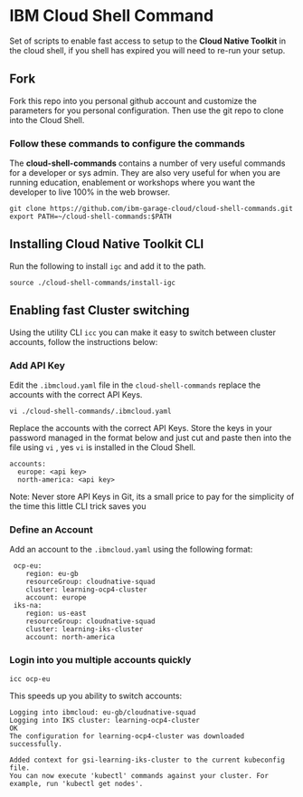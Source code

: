 # IBM Cloud Shell Command

Set of scripts to enable fast access to setup to the **Cloud Native Toolkit** in the cloud shell, if you shell has expired you will need to re-run your setup.

## Fork

Fork this repo into you personal github account and customize the parameters for you personal configuration. Then use the git repo to clone into the Cloud Shell.

### Follow these commands to configure the commands

The **cloud-shell-commands** contains a number of very useful commands for a developer or sys admin. They are also very useful for when you are running education, enablement or workshops where you want the developer to live 100% in the web browser.

```
git clone https://github.com/ibm-garage-cloud/cloud-shell-commands.git
export PATH=~/cloud-shell-commands:$PATH
```

## Installing Cloud Native Toolkit CLI

Run the following to install `igc` and add it to the path.

```
source ./cloud-shell-commands/install-igc
```

## Enabling fast Cluster switching 

Using the utility CLI `icc` you can make it easy to switch between cluster accounts, follow the instructions below:

### Add API Key

Edit the `.ibmcloud.yaml` file in the `cloud-shell-commands` replace the accounts with the correct API Keys.

```
vi ./cloud-shell-commands/.ibmcloud.yaml
```

Replace the accounts with the correct API Keys. Store the keys in your password managed in the format below and just cut and paste then into the file using `vi` , yes `vi` is installed in the Cloud Shell.

```
accounts:
  europe: <api key>
  north-america: <api key>
```

Note: Never store API Keys in Git, its a small price to pay for the simplicity of the time this little CLI trick saves you 

### Define an Account

Add an account to the `.ibmcloud.yaml` using the following format:

```
 ocp-eu:
    region: eu-gb
    resourceGroup: cloudnative-squad
    cluster: learning-ocp4-cluster
    account: europe
 iks-na:
    region: us-east
    resourceGroup: cloudnative-squad
    cluster: learning-iks-cluster
    account: north-america
```

### Login into you multiple accounts quickly

```
icc ocp-eu
```

This speeds up you ability to switch accounts:
```
Logging into ibmcloud: eu-gb/cloudnative-squad
Logging into IKS cluster: learning-ocp4-cluster
OK
The configuration for learning-ocp4-cluster was downloaded successfully.

Added context for gsi-learning-iks-cluster to the current kubeconfig file.
You can now execute 'kubectl' commands against your cluster. For example, run 'kubectl get nodes'.
```
